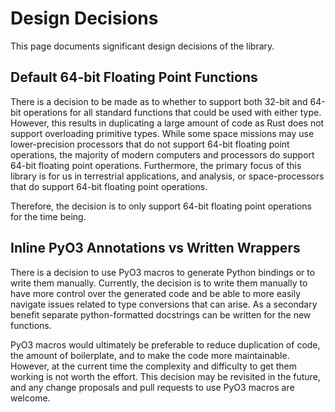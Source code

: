 # Design Decisions

This page documents significant design decisions of the library.

## Default 64-bit Floating Point Functions

There is a decision to be made as to whether to support both 32-bit and 64-bit
operations for all standard functions that could be used with either type. However,
this results in duplicating a large amount of code as Rust does not support overloading primitive types.
While some space missions may use lower-precision processors that do not support 64-bit floating point operations,
the majority of modern computers and processors do support 64-bit floating point operations. Furthermore,
the primary focus of this library is for us in terrestrial applications, and analysis, or space-processors that
do support 64-bit floating point operations.

Therefore, the decision is to only support 64-bit floating point operations for the time being.

## Inline PyO3 Annotations vs Written Wrappers

There is a decision to use PyO3 macros to generate Python bindings or 
to write them manually. Currently, the decision is to write them manually
to have more control over the generated code and be able to more easily
navigate issues related to type conversions that can arise. As a secondary
benefit separate python-formatted docstrings can be written for the new functions.

PyO3 macros would ultimately be preferable to reduce duplication of code, the 
amount of boilerplate, and to make the code more maintainable. However, at
the current time the complexity and difficulty to get them working is not
worth the effort. This decision may be revisited in the future, and any change 
proposals and pull requests to use PyO3 macros are welcome.